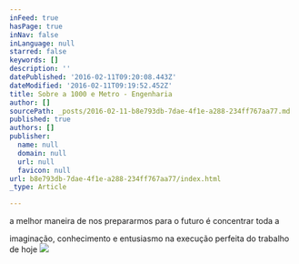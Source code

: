 ```yaml
---
inFeed: true
hasPage: true
inNav: false
inLanguage: null
starred: false
keywords: []
description: ''
datePublished: '2016-02-11T09:20:08.443Z'
dateModified: '2016-02-11T09:19:52.452Z'
title: Sobre a 1000 e Metro - Engenharia
author: []
sourcePath: _posts/2016-02-11-b8e793db-7dae-4f1e-a288-234ff767aa77.md
published: true
authors: []
publisher:
  name: null
  domain: null
  url: null
  favicon: null
url: b8e793db-7dae-4f1e-a288-234ff767aa77/index.html
_type: Article

---
```

a melhor maneira de nos prepararmos para o futuro é concentrar toda a

imaginação, conhecimento e entusiasmo na execução perfeita do trabalho de hoje
![](https://the-grid-user-content.s3-us-west-2.amazonaws.com/4123abe6-6a1a-4247-9a76-daf80debdcee.jpg)